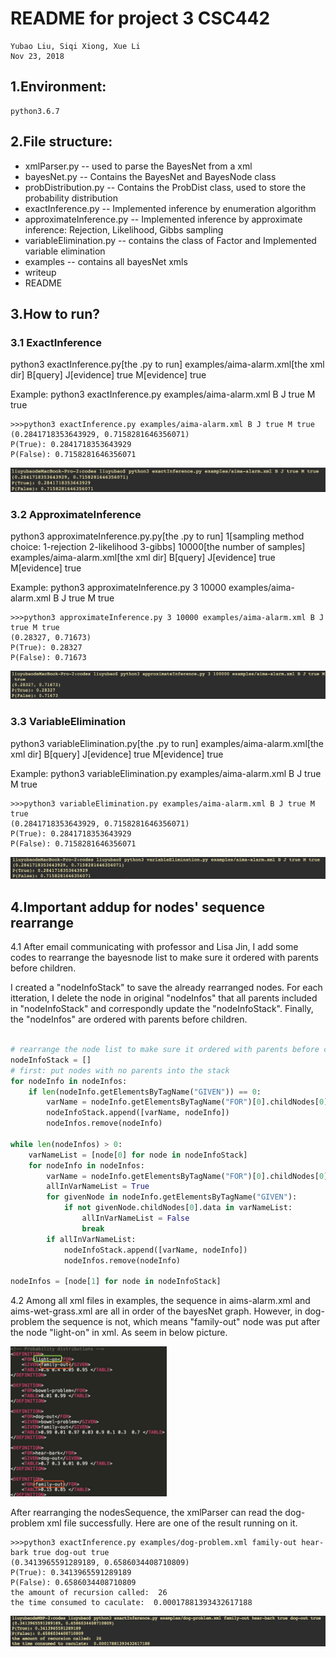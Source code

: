 # README for project 3 CSC442

    Yubao Liu, Siqi Xiong, Xue Li
    Nov 23, 2018


## 1.Environment:

    python3.6.7

## 2.File structure:
* xmlParser.py  -- used to parse the BayesNet from a xml
* bayesNet.py  --  Contains the BayesNet and BayesNode class
* probDistribution.py        --  Contains the ProbDist class, used to store the probability distribution
* exactInference.py --  Implemented inference by enumeration algorithm
* approximateInference.py        --  Implemented inference by approximate inference: Rejection, Likelihood, Gibbs sampling
* variableElimination.py --  contains the class of Factor and Implemented variable elimination
* examples -- contains all bayesNet xmls
* writeup
* README


## 3.How to run?
### 3.1 ExactInference
python3 exactInference.py[the .py to run] examples/aima-alarm.xml[the xml dir] B[query] J[evidence] true M[evidence] true

Example: python3 exactInference.py examples/aima-alarm.xml B J true M true

    >>>python3 exactInference.py examples/aima-alarm.xml B J true M true
    (0.2841718353643929, 0.7158281646356071)
    P(True): 0.2841718353643929
    P(False): 0.7158281646356071

![image](pictures/test1.png)

### 3.2 ApproximateInference
python3 approximateInference.py.py[the .py to run] 1[sampling method choice: 1-rejection 2-likelihood 3-gibbs] 10000[the number of samples] examples/aima-alarm.xml[the xml dir] B[query] J[evidence] true M[evidence] true

Example: python3 approximateInference.py 3 10000 examples/aima-alarm.xml B J true M true

    >>>python3 approximateInference.py 3 10000 examples/aima-alarm.xml B J true M true
    (0.28327, 0.71673)
    P(True): 0.28327
    P(False): 0.71673

![image](pictures/test2.png)

### 3.3 VariableElimination
python3 variableElimination.py[the .py to run] examples/aima-alarm.xml[the xml dir] B[query] J[evidence] true M[evidence] true

Example: python3 variableElimination.py examples/aima-alarm.xml B J true M true

    >>>python3 variableElimination.py examples/aima-alarm.xml B J true M true
    (0.2841718353643929, 0.7158281646356071)
    P(True): 0.2841718353643929
    P(False): 0.7158281646356071

![image](pictures/test3.png)

## 4.Important addup for nodes' sequence rearrange
4.1 After email communicating with professor and Lisa Jin, I add some codes to rearrange the bayesnode list to make sure it ordered with parents before children.

I created a "nodeInfoStack" to save the already rearranged nodes. For each itteration, I delete the node in original "nodeInfos" that all parents included in "nodeInfoStack" and correspondly update the "nodeInfoStack". Finally, the "nodeInfos" are ordered with parents before children.

```python

# rearrange the node list to make sure it ordered with parents before children.
nodeInfoStack = []
# first: put nodes with no parents into the stack
for nodeInfo in nodeInfos:
    if len(nodeInfo.getElementsByTagName("GIVEN")) == 0:
        varName = nodeInfo.getElementsByTagName("FOR")[0].childNodes[0].data
        nodeInfoStack.append([varName, nodeInfo])
        nodeInfos.remove(nodeInfo)

while len(nodeInfos) > 0:
    varNameList = [node[0] for node in nodeInfoStack]
    for nodeInfo in nodeInfos:
        varName = nodeInfo.getElementsByTagName("FOR")[0].childNodes[0].data
        allInVarNameList = True
        for givenNode in nodeInfo.getElementsByTagName("GIVEN"):
            if not givenNode.childNodes[0].data in varNameList:
                allInVarNameList = False
                break
        if allInVarNameList:
            nodeInfoStack.append([varName, nodeInfo])
            nodeInfos.remove(nodeInfo)

nodeInfos = [node[1] for node in nodeInfoStack]

```

4.2 Among all xml files in examples, the sequence in aims-alarm.xml and aims-wet-grass.xml are all in order of the bayesNet graph. However, in dog-problem the sequence is not, which means "family-out" node was put after the node "light-on" in xml. As seem in below picture.

<img src="pictures/pic5.4.1.png" width="250">

After rearranging the nodesSequence, the xmlParser can read the dog-problem xml file successfully. Here are one of the result running on it.

```
>>>python3 exactInference.py examples/dog-problem.xml family-out hear-bark true dog-out true
(0.3413965591289189, 0.6586034408710809)
P(True): 0.3413965591289189
P(False): 0.6586034408710809
the amount of recursion called:  26
the time consumed to caculate:  0.00017881393432617188
```

<img src="pictures/pic4.2.1.png" width="600">
